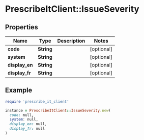 # PrescribeItClient::IssueSeverity

## Properties

| Name | Type | Description | Notes |
| ---- | ---- | ----------- | ----- |
| **code** | **String** |  | [optional] |
| **system** | **String** |  | [optional] |
| **display_en** | **String** |  | [optional] |
| **display_fr** | **String** |  | [optional] |

## Example

```ruby
require 'prescribe_it_client'

instance = PrescribeItClient::IssueSeverity.new(
  code: null,
  system: null,
  display_en: null,
  display_fr: null
)
```

